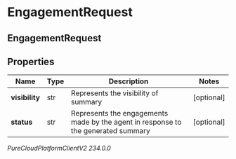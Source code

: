 # EngagementRequest

## EngagementRequest

## Properties

|Name | Type | Description | Notes|
|------------ | ------------- | ------------- | -------------|
| **visibility** | str | Represents the visibility of summary | [optional] |
| **status** | str | Represents the engagements made by the agent in response to the generated summary | [optional] |



_PureCloudPlatformClientV2 234.0.0_
